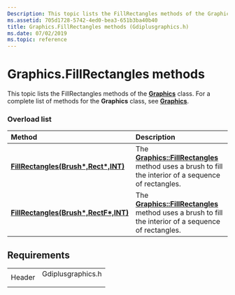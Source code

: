 ```yaml
---
Description: This topic lists the FillRectangles methods of the Graphics class. For a complete list of methods for the Graphics class, see Graphics.
ms.assetid: 705d1728-5742-4ed0-bea3-651b3ba40b40
title: Graphics.FillRectangles methods (Gdiplusgraphics.h)
ms.date: 07/02/2019
ms.topic: reference
---
```


# Graphics.FillRectangles methods

This topic lists the FillRectangles methods of the [**Graphics**](/windows/win32/api/gdiplusgraphics/nl-gdiplusgraphics-graphics) class. For a complete list of methods for the **Graphics** class, see [**Graphics**](/windows/win32/api/gdiplusgraphics/nl-gdiplusgraphics-graphics).

### Overload list



| Method                                                                                                                   | Description                                                                                                                                                                                        |
|:-------------------------------------------------------------------------------------------------------------------------|:---------------------------------------------------------------------------------------------------------------------------------------------------------------------------------------------------|
| [**FillRectangles(Brush\*,Rect\*,INT)**](/windows/win32/api/gdiplusgraphics/nf-gdiplusgraphics-graphics-fillrectangles(inconstbrush_inconstrect_inint))   | The [**Graphics::FillRectangles**](/windows/win32/api/gdiplusgraphics/nf-gdiplusgraphics-graphics-fillrectangles(inconstbrush_inconstrect_inint)) method uses a brush to fill the interior of a sequence of rectangles.<br/>  |
| [**FillRectangles(Brush\*,RectF\*,INT)**](/previous-versions//ms535953(v=vs.85)) | The [**Graphics::FillRectangles**](/previous-versions//ms535953(v=vs.85)) method uses a brush to fill the interior of a sequence of rectangles.<br/> |



## Requirements



|                   |                                                                                              |
|-------------------|----------------------------------------------------------------------------------------------|
| Header<br/> | <dl> <dt>Gdiplusgraphics.h</dt> </dl> |



 

 